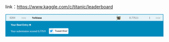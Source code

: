link：https://www.kaggle.com/c/titanic/leaderboard
<p align="center">
  <img src="https://github.com/fwibiasa/2018NSYSUBigData/blob/master/titanic/kaggle_tScore.PNG">
</p>
